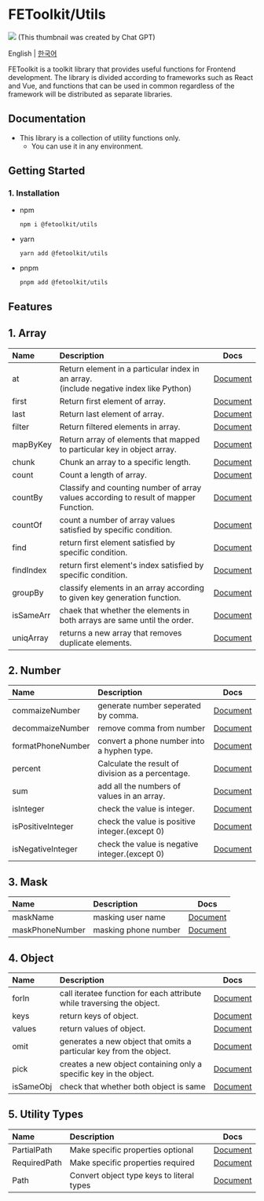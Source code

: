 # FEToolkit/Utils

![](https://fejumvuajiwc28287693.gcdn.ntruss.com/fetoolkit/fetoolkit_thumbnail.png)
(This thumbnail was created by Chat GPT)

English | [한국어](https://github.com/minwoo129/fetoolkit/tree/master/packages/utils/README_kr.md)

FEToolkit is a toolkit library that provides useful functions for Frontend development. The library is divided according to frameworks such as React and Vue, and functions that can be used in common regardless of the framework will be distributed as separate libraries.

## Documentation

- This library is a collection of utility functions only.
  - You can use it in any environment.

## Getting Started

### 1. Installation

- npm
  ```
  npm i @fetoolkit/utils
  ```
- yarn
  ```
  yarn add @fetoolkit/utils
  ```
- pnpm
  ```
  pnpm add @fetoolkit/utils
  ```

## Features

## 1. Array

| Name      | Description                                                                               |                   Docs                   |
| :-------- | :---------------------------------------------------------------------------------------- | :--------------------------------------: |
| at        | Return element in a particular index in an array.<br>(include negative index like Python) |    [Document](./docs/en/array_at.md)     |
| first     | Return first element of array.                                                            |   [Document](./docs/en/array_first.md)   |
| last      | Return last element of array.                                                             |   [Document](./docs/en/array_last.md)    |
| filter    | Return filtered elements in array.                                                        |  [Document](./docs/en/array_filter.md)   |
| mapByKey  | Return array of elements that mapped to particular key in object array.                   | [Document](./docs/en/array_mapbykey.md)  |
| chunk     | Chunk an array to a specific length.                                                      |   [Document](./docs/en/array_chunk.md)   |
| count     | Count a length of array.                                                                  |   [Document](./docs/en/array_count.md)   |
| countBy   | Classify and counting number of array values according to result of mapper Function.      |  [Document](./docs/en/array_countby.md)  |
| countOf   | count a number of array values satisfied by specific condition.                           |  [Document](./docs/en/array_countof.md)  |
| find      | return first element satisfied by specific condition.                                     |   [Document](./docs/en/array_find.md)    |
| findIndex | return first element's index satisfied by specific condition.                             | [Document](./docs/en/array_findindex.md) |
| groupBy   | classify elements in an array according to given key generation function.                 |  [Document](./docs/en/array_groupby.md)  |
| isSameArr | chaek that whether the elements in both arrays are same until the order.                  | [Document](./docs/en/array_issamearr.md) |
| uniqArray | returns a new array that removes duplicate elements.                                      | [Document](./docs/en/array_uniqarray.md) |

## 2. Number

| Name              | Description                                       |                       Docs                        |
| :---------------- | :------------------------------------------------ | :-----------------------------------------------: |
| commaizeNumber    | generate number seperated by comma.               |  [Document](./docs/en/number_commaizenumber.md)   |
| decommaizeNumber  | remove comma from number                          | [Document](./docs/en/number_decommaizenumber.md)  |
| formatPhoneNumber | convert a phone number into a hyphen type.        | [Document](./docs/en/number_formatphonenumber.md) |
| percent           | Calculate the result of division as a percentage. |      [Document](./docs/en/number_percent.md)      |
| sum               | add all the numbers of values in an array.        |        [Document](./docs/en/number_sum.md)        |
| isInteger         | check the value is integer.                       |     [Document](./docs/en/number_isinteger.md)     |
| isPositiveInteger | check the value is positive integer.(except 0)    |              [Document](./docs/en/)               |
| isNegativeInteger | check the value is negative integer.(except 0)    |              [Document](./docs/en/)               |

## 3. Mask

| Name            | Description          |          Docs          |
| :-------------- | :------------------- | :--------------------: |
| maskName        | masking user name    | [Document](./docs/en/) |
| maskPhoneNumber | masking phone number | [Document](./docs/en/) |

## 4. Object

| Name      | Description                                                            |          Docs          |
| :-------- | :--------------------------------------------------------------------- | :--------------------: |
| forIn     | call iteratee function for each attribute while traversing the object. | [Document](./docs/en/) |
| keys      | return keys of object.                                                 | [Document](./docs/en/) |
| values    | return values of object.                                               | [Document](./docs/en/) |
| omit      | generates a new object that omits a particular key from the object.    | [Document](./docs/en/) |
| pick      | creates a new object containing only a specific key in the object.     | [Document](./docs/en/) |
| isSameObj | check that whether both object is same                                 | [Document](./docs/en/) |

## 5. Utility Types

| Name         | Description                               |          Docs          |
| :----------- | :---------------------------------------- | :--------------------: |
| PartialPath  | Make specific properties optional         | [Document](./docs/en/) |
| RequiredPath | Make specific properties required         | [Document](./docs/en/) |
| Path         | Convert object type keys to literal types | [Document](./docs/en/) |
